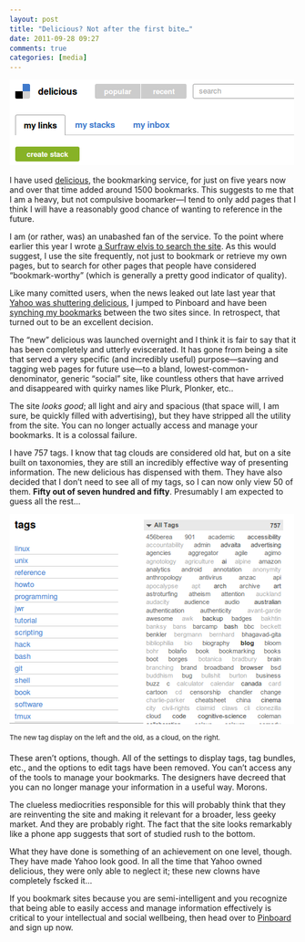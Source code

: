 ```yaml
---
layout: post
title: "Delicious? Not after the first bite…"
date: 2011-09-28 09:27
comments: true
categories: [media] 
---
```

![image](/images/post_images/delicious1.png)

I have used
[delicious](http://delicious.com "Once great social bookmarking site..."),
the bookmarking service, for just on five years now and over that time
added around 1500 bookmarks. This suggests to me that I am a heavy, but
not compulsive boomarker—I tend to only add pages that I think I will
have a reasonably good chance of wanting to reference in the future.

I am (or rather, was) an unabashed fan of the service. To the point
where earlier this year I wrote 
[a Surfraw elvis to search the site](http://anonscm.debian.org/gitweb/?p=surfraw/surfraw.git;a=blob_plain;f=elvi/deli;hb=8e32f5edaf26b7a65e5535d81b513f6d63e82847 "Elvis in the Surfraw CVS tree").
As this would suggest, I use the site frequently, not just to bookmark
or retrieve my own pages, but to search for other pages that people have
considered “bookmark-worthy” (which is generally a pretty good indicator
of quality).

Like many comitted users, when the news leaked out late last year that
[Yahoo was shuttering delicious](http://www.readwriteweb.com/archives/rip_delicious_you_were_so_beautiful_to_me.php "RWW"),
I jumped to Pinboard and have been 
[synching my bookmarks](http://pinboard.in/u:jasonwryan/ "My boomarks on Pinboard")
between the two sites since. In retrospect, that turned out to be an
excellent decision.

The “new” delicious was launched overnight and I think it is fair to say
that it has been completely and utterly eviscerated. It has gone from
being a site that served a very specific (and incredibly useful)
purpose—saving and tagging web pages for future use—to a bland,
lowest-common-denominator, generic “social” site, like countless others
that have arrived and disappeared with quirky names like Plurk, Plonker,
etc..

The site *looks good*; all light and airy and spacious (that space will,
I am sure, be quickly filled with advertising), but they have stripped
all the utility from the site. You can no longer actually access and
manage your bookmarks. It is a colossal failure.

I have 757 tags. I know that tag clouds are considered old hat, but on a
site built on taxonomies, they are still an incredibly effective way of
presenting information. The new delicious has dispensed with them. They
have also decided that I don’t need to see all of my tags, so I can now
only view 50 of them. **Fifty out of seven hundred and fifty**.
Presumably I am expected to guess all the rest…

![image](/images/post_images/delicious2.png)

<sup>The new tag display on the left and the old, as a cloud, on the right.</sup>

These aren’t options, though. All of the settings to display tags, tag
bundles, etc., and the options to edit tags have been removed. You can’t
access any of the tools to manage your bookmarks. The designers have
decreed that you can no longer manage your information in a useful way.
Morons.

The clueless mediocrities responsible for this will probably think that
they are reinventing the site and making it relevant for a broader, less
geeky market. And they are probably right. The fact that the site looks
remarkably like a phone app suggests that sort of studied rush to the
bottom.

What they have done is something of an achievement on one level, though.
They have made Yahoo look good. In all the time that Yahoo owned
delicious, they were only able to neglect it; these new clowns have
completely fscked it…

If you bookmark sites because you are semi-intelligent and you recognize
that being able to easily access and manage information effectively is
critical to your intellectual and social wellbeing, then head over to
[Pinboard](http://pinboard.in/ "A real boomarking site") and sign up
now.
